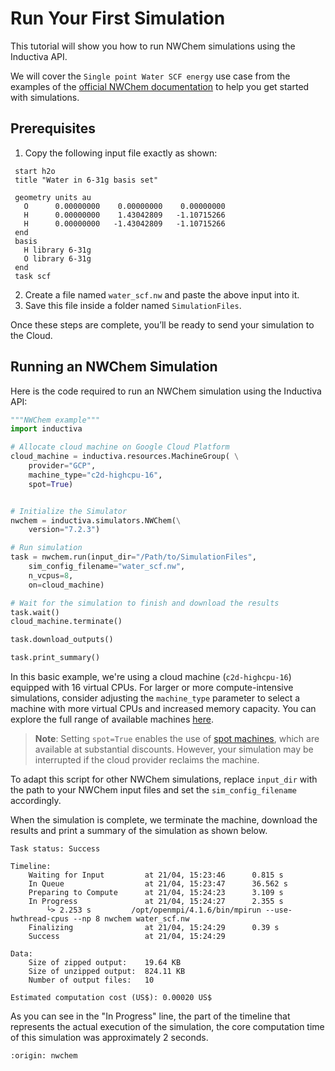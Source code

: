 # Run Your First Simulation
This tutorial will show you how to run NWChem simulations using the Inductiva API. 

We will cover the `Single point Water SCF energy` use case from the examples of the [official NWChem documentation](https://nwchemgit.github.io/Sample.html) to help you get started with simulations.

## Prerequisites
1. Copy the following input file exactly as shown:
```
 start h2o 
 title "Water in 6-31g basis set" 

 geometry units au  
   O      0.00000000    0.00000000    0.00000000  
   H      0.00000000    1.43042809   -1.10715266  
   H      0.00000000   -1.43042809   -1.10715266 
 end  
 basis  
   H library 6-31g  
   O library 6-31g  
 end
 task scf
 ```
2. Create a file named `water_scf.nw` and paste the above input into it.
3. Save this file inside a folder named `SimulationFiles`.

Once these steps are complete, you’ll be ready to send your simulation to the Cloud.

## Running an NWChem Simulation
Here is the code required to run an NWChem simulation using the Inductiva API:

```python
"""NWChem example"""
import inductiva

# Allocate cloud machine on Google Cloud Platform
cloud_machine = inductiva.resources.MachineGroup( \
    provider="GCP",
    machine_type="c2d-highcpu-16",
    spot=True)


# Initialize the Simulator
nwchem = inductiva.simulators.NWChem(\
    version="7.2.3")

# Run simulation
task = nwchem.run(input_dir="/Path/to/SimulationFiles",
    sim_config_filename="water_scf.nw",
    n_vcpus=8,
    on=cloud_machine)

# Wait for the simulation to finish and download the results
task.wait()
cloud_machine.terminate()

task.download_outputs()

task.print_summary()
```

In this basic example, we're using a cloud machine (`c2d-highcpu-16`) equipped with 16 virtual CPUs. 
For larger or more compute-intensive simulations, consider adjusting the `machine_type` parameter to select 
a machine with more virtual CPUs and increased memory capacity. You can explore the full range of available machines [here](https://console.inductiva.ai/machine-groups/instance-types).

> **Note**: Setting `spot=True` enables the use of [spot machines](../how-it-works/machines/spot-machines.md), which are available at substantial discounts. 
> However, your simulation may be interrupted if the cloud provider reclaims the machine.

To adapt this script for other NWChem simulations, replace `input_dir` with the
path to your NWChem input files and set the `sim_config_filename` accordingly.

When the simulation is complete, we terminate the machine, download the results and print a summary of the simulation as shown below.

```
Task status: Success

Timeline:
	Waiting for Input         at 21/04, 15:23:46      0.815 s
	In Queue                  at 21/04, 15:23:47      36.562 s
	Preparing to Compute      at 21/04, 15:24:23      3.109 s
	In Progress               at 21/04, 15:24:27      2.355 s
		└> 2.253 s         /opt/openmpi/4.1.6/bin/mpirun --use-hwthread-cpus --np 8 nwchem water_scf.nw
	Finalizing                at 21/04, 15:24:29      0.39 s
	Success                   at 21/04, 15:24:29      

Data:
	Size of zipped output:    19.64 KB
	Size of unzipped output:  824.11 KB
	Number of output files:   10

Estimated computation cost (US$): 0.00020 US$
```

As you can see in the "In Progress" line, the part of the timeline that represents the actual execution of 
the simulation, the core computation time of this simulation was approximately 2 seconds.

```{banner_small}
:origin: nwchem
```

